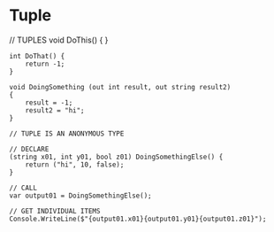 # Tuple

// TUPLES
    void DoThis() { }
    
    int DoThat() {
        return -1;
    }
    
    void DoingSomething (out int result, out string result2)
    {
        result = -1;
        result2 = "hi";
    }
    
    // TUPLE IS AN ANONYMOUS TYPE 
    
    // DECLARE
    (string x01, int y01, bool z01) DoingSomethingElse() {
        return ("hi", 10, false);
    }
    
    // CALL 
    var output01 = DoingSomethingElse();
    
    // GET INDIVIDUAL ITEMS
    Console.WriteLine($"{output01.x01}{output01.y01}{output01.z01}");